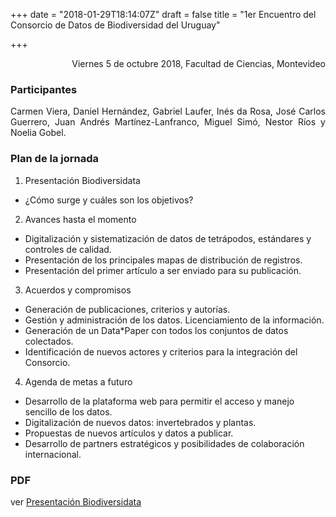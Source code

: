 +++
date = "2018-01-29T18:14:07Z"
draft = false
title = "1er Encuentro del Consorcio de Datos de Biodiversidad del Uruguay"

+++

<p style='text-align: right;'>
Viernes 5 de octubre 2018, 
Facultad de Ciencias, 
Montevideo
</p>

### Participantes 
<p style='text-align: justify;'>
Carmen Viera, Daniel Hernández, Gabriel Laufer, Inés da Rosa, José Carlos Guerrero, Juan Andrés Martínez-Lanfranco, Miguel Simó, Nestor Ríos y Noelia Gobel.
</p>

### Plan de la jornada

1.	Presentación Biodiversidata 
  * ¿Cómo surge y cuáles son los objetivos?

2.	Avances hasta el momento
  *	Digitalización y sistematización de datos de tetrápodos, estándares y controles de calidad.
  *	Presentación de los principales mapas de distribución de registros.
  *	Presentación del primer artículo a ser enviado para su publicación.

3.	Acuerdos y compromisos
  *	Generación de publicaciones, criterios y autorías.
  *	Gestión y administración de los datos. Licenciamiento de la información.
  *	Generación de un Data*Paper con todos los conjuntos de datos colectados.
  *	Identificación de nuevos actores y criterios para la integración del Consorcio.

4.	Agenda de metas a futuro
  *	Desarrollo de la plataforma web para permitir el acceso y manejo sencillo de los datos.
  *	Digitalización de nuevos datos: invertebrados y plantas.
  *	Propuestas de nuevos artículos y datos a publicar.
  *	Desarrollo de partners estratégicos y posibilidades de colaboración internacional.


### PDF

ver [Presentación Biodiversidata](https://github.com/bienflorencia/consorcio/tree/master/data/PresentationBiodiversidata.pdf) 


